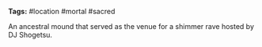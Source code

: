 **Tags:** #location #mortal #sacred 

An ancestral mound that served as the venue for a shimmer rave hosted by DJ Shogetsu.